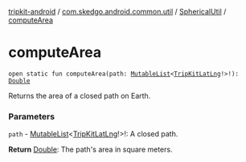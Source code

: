 [tripkit-android](../../index.md) / [com.skedgo.android.common.util](../index.md) / [SphericalUtil](index.md) / [computeArea](./compute-area.md)

# computeArea

`open static fun computeArea(path: `[`MutableList`](https://kotlinlang.org/api/latest/jvm/stdlib/kotlin.collections/-mutable-list/index.html)`<`[`TripKitLatLng`](../-trip-kit-lat-lng/index.md)`!>!): `[`Double`](https://kotlinlang.org/api/latest/jvm/stdlib/kotlin/-double/index.html)

Returns the area of a closed path on Earth.

### Parameters

`path` - [MutableList](https://kotlinlang.org/api/latest/jvm/stdlib/kotlin.collections/-mutable-list/index.html)&lt;[TripKitLatLng](../-trip-kit-lat-lng/index.md)!&gt;!: A closed path.

**Return**
[Double](https://kotlinlang.org/api/latest/jvm/stdlib/kotlin/-double/index.html): The path's area in square meters.

